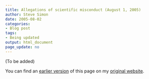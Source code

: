 ```yaml
---
title: Allegations of scientific misconduct (August 1, 2005)
author: Steve Simon
date: 2005-08-02
categories:
- Blog post
tags:
- Being updated
output: html_document
page_update: no
---
```


(To be added)

<!---More--->

You can find an [earlier version][sim1] of this page on my [original website][sim2].

[sim1]: http://www.pmean.com/05/ScientificMisconduct.html
[sim2]: http://www.pmean.com/original_site.html
